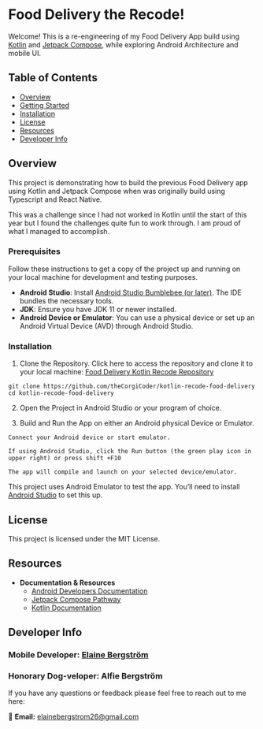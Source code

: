 
# Food Delivery the Recode!

Welcome! This is a re-engineering of my Food Delivery App build using [Kotlin](https://kotlinlang.org) 
and [Jetpack Compose](https://developer.android.com/jetpack/compose), while exploring Android Architecture and mobile UI.

## Table of Contents

- [Overview](#overview)
- [Getting Started](#getting-started)
- [Installation](#installation)
- [License](#license)
- [Resources](#resources)
- [Developer Info](#developer-info)

## Overview

This project is demonstrating how to build the previous Food Delivery app using Kotlin and Jetpack Compose when was originally
build using Typescript and React Native. 

This was a challenge since I had not worked in Kotlin until the start of this year but I found the challenges quite fun to work through. I am
proud of what I managed to accomplish.


### Prerequisites

Follow these instructions to get a copy of the project up and running on your local machine for development and testing purposes.

- **Android Studio**: Install [Android Studio Bumblebee (or later)](https://developer.android.com/studio). The IDE bundles the necessary tools.
- **JDK**: Ensure you have JDK 11 or newer installed.
- **Android Device or Emulator**: You can use a physical device or set up an Android Virtual Device (AVD) through Android Studio.

### Installation

1. Clone the Repository. Click here to access the repository and clone it to your
   local machine: [Food Delivery Kotlin Recode Repository](https://github.com/theCorgiCoder/kotlin-recode-food-delivery)

```
git clone https://github.com/theCorgiCoder/kotlin-recode-food-delivery
cd kotlin-recode-food-delivery

```

2. Open the Project in Android Studio or your program of choice.

3. Build and Run the App on either an Android physical Device or Emulator.

```
Connect your Android device or start emulator.

If using Android Studio, click the Run button (the green play icon in upper right) or press shift +F10

The app will compile and launch on your selected device/emulator.
```

This project uses Android Emulator to test the app. You’ll need to install [Android Studio](https://developer.android.com/studio) to set this up.

## License
This project is licensed under the MIT License. 


## Resources

- **Documentation & Resources**
    - [Android Developers Documentation](https://developer.android.com/)
    - [Jetpack Compose Pathway](https://developer.android.com/jetpack/compose/tutorial)
    - [Kotlin Documentation](https://kotlinlang.org/docs/home.html)


## Developer Info

### Mobile Developer: [Elaine Bergström](https://se.linkedin.com/in/elaine-bergstrom)

### Honorary Dog-veloper: Alfie Bergström

If you have any questions or feedback please feel free to reach out to me here:

📧 **Email:** [elainebergstrom26@gmail.com](elainebergstrom26@gmail.com)
